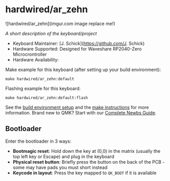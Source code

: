 # hardwired/ar_zehn

![hardwired/ar_zehn](imgur.com image replace me!)

*A short description of the keyboard/project*

* Keyboard Maintainer: [J. Schick](https://github.com/J. Schick)
* Hardware Supported: Designed for Waveshare RP2040-Zero Microcrontroller
* Hardware Availability: 



Make example for this keyboard (after setting up your build environment):

    make hardwired/ar_zehn:default

Flashing example for this keyboard:

    make hardwired/ar_zehn:default:flash

See the [build environment setup](https://docs.qmk.fm/#/getting_started_build_tools) and the [make instructions](https://docs.qmk.fm/#/getting_started_make_guide) for more information. Brand new to QMK? Start with our [Complete Newbs Guide](https://docs.qmk.fm/#/newbs).

## Bootloader

Enter the bootloader in 3 ways:

* **Bootmagic reset**: Hold down the key at (0,0) in the matrix (usually the top left key or Escape) and plug in the keyboard
* **Physical reset button**: Briefly press the button on the back of the PCB - some may have pads you must short instead
* **Keycode in layout**: Press the key mapped to `QK_BOOT` if it is available
